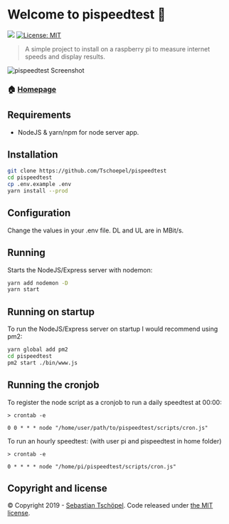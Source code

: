 # Welcome to pispeedtest 👋
<p>
  <img src="https://img.shields.io/badge/version-1.1.1-blue.svg?cacheSeconds=2592000" />
  <a href="https://github.com/Tschoepel/pispeedtest/blob/master/LICENSE">
    <img alt="License: MIT" src="https://img.shields.io/badge/License-MIT-yellow.svg" target="_blank" />
  </a>
</p>

> A simple project to install on a raspberry pi to measure internet speeds and display results.

![pispeedtest Screenshot](https://i.imgur.com/zgpErZn.png)

### 🏠 [Homepage](https://www.tschoepel.de/portfolio/pispeedtest/)

## Requirements
- NodeJS & yarn/npm for node server app.

## Installation

```sh
git clone https://github.com/Tschoepel/pispeedtest
cd pispeedtest
cp .env.example .env
yarn install --prod
```

## Configuration
Change the values in your .env file. DL and UL are in MBit/s.

## Running
Starts the NodeJS/Express server with nodemon:
```sh
yarn add nodemon -D
yarn start
```
## Running on startup
To run the NodeJS/Express server on startup I would recommend using pm2:
```sh
yarn global add pm2
cd pispeedtest
pm2 start ./bin/www.js
```

## Running the cronjob
To register the node script as a cronjob to run a daily speedtest at 00:00:
```
> crontab -e

0 0 * * * node "/home/user/path/to/pispeedtest/scripts/cron.js"
```

To run an hourly speedtest: (with user pi and pispeedtest in home folder)
```
> crontab -e

0 * * * * node "/home/pi/pispeedtest/scripts/cron.js"
```

## Copyright and license

&copy; Copyright 2019 - [Sebastian Tschöpel](https://www.tschoepel.de/). Code released under [the MIT license](https://github.com/Tschoepel/pispeedtest/blob/master/LICENSE).
